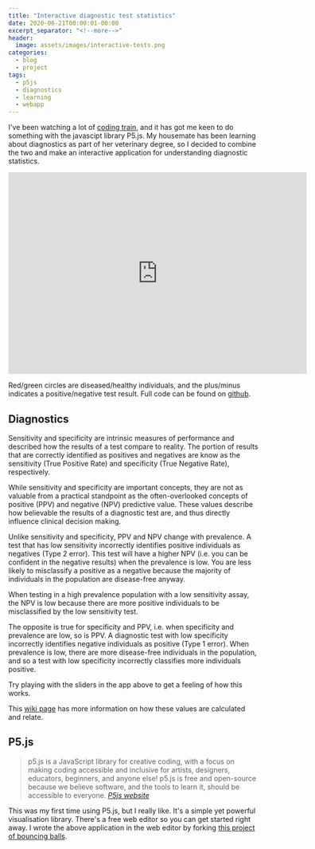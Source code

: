 ```yaml
---
title: "Interactive diagnostic test statistics"
date: 2020-06-21T00:00:01-00:00
excerpt_separator: "<!--more-->"
header:
  image: assets/images/interactive-tests.png
categories:
  - blog
  - project
tags:
  - p5js
  - diagnostics
  - learning
  - webapp
---
```

I've been watching a lot of [coding train](https://www.youtube.com/channel/UCvjgXvBlbQiydffZU7m1_aw), and it has got me keen to do something with the javascipt library P5.js. My housemate has been learning about diagnostics as part of her veterinary degree, so I decided to combine the two and make an interactive application for understanding diagnostic statistics.
<!--more-->

<iframe width="600" height="405" src="https://blog.wytamma.com/interactive-diagnostic-test-statistics/index.html" frameborder="0" allowfullscreen></iframe>

Red/green circles are diseased/healthy individuals, and the plus/minus indicates a positive/negative test result. Full code can be found on [github](https://github.com/Wytamma/interactive-diagnostic-test-statistics).

## Diagnostics 
Sensitivity and specificity are intrinsic measures of performance and described how the results of a test compare to reality. The portion of results that are correctly identified as positives and negatives are know as the sensitivity (True Positive Rate) and specificity (True Negative Rate), respectively. 

While sensitivity and specificity are important concepts, they are not as valuable from a practical standpoint as the often-overlooked concepts of positive (PPV) and negative (NPV) predictive value. These values describe how believable the results of a diagnostic test are, and thus directly influence clinical decision making.

Unlike sensitivity and specificity, PPV and NPV change with prevalence. A test that has low sensitivity incorrectly identifies positive individuals as negatives (Type 2 error). This test will have a higher NPV (i.e. you can be confident in the negative results) when the prevalence is low. You are less likely to misclassify a positive as a negative because the majority of individuals in the population are disease-free anyway. 

When testing in a high prevalence population with a low sensitivity assay, the NPV is low because there are more positive individuals to be misclassified by the low sensitivity test. 

The opposite is true for specificity and PPV, i.e. when specificity and prevalence are low, so is PPV. A diagnostic test with low specificity incorrectly identifies negative individuals as positive (Type 1 error). When prevalence is low, there are more disease-free individuals in the population, and so a test with low specificity incorrectly classifies more individuals positive. 

Try playing with the sliders in the app above to get a feeling of how this works.

This [wiki page](https://en.wikipedia.org/wiki/Sensitivity_and_specificity#Confusion_matrix) has more information on how these values are calculated and relate.

## P5.js
> p5.js is a JavaScript library for creative coding, with a focus on making coding accessible and inclusive for artists, designers, educators, beginners, and anyone else! p5.js is free and open-source because we believe software, and the tools to learn it, should be accessible to everyone. <cite><a href="https://p5js.org/">P5js website</a></cite>

This was my first time using P5.js, but I really like. It's a simple yet powerful visualisation library. There's a free web editor so you can get started right away. I wrote the above application in the web editor by forking [this project of bouncing balls](https://editor.p5js.org/cdaein/sketches/HJdF8TL6-). 
